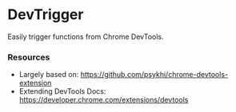 # DevTrigger
Easily trigger functions from Chrome DevTools.

### Resources
- Largely based on: https://github.com/psykhi/chrome-devtools-extension
- Extending DevTools Docs: https://developer.chrome.com/extensions/devtools
